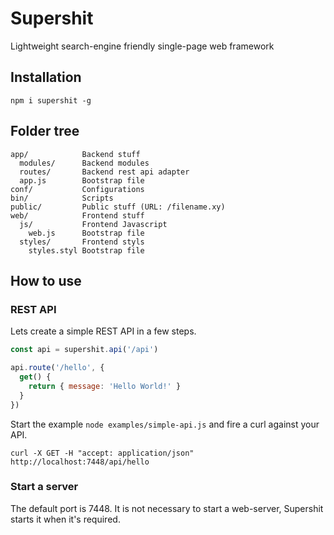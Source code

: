 Supershit
=========

Lightweight search-engine friendly single-page web framework

## Installation

```shell
npm i supershit -g
```


Folder tree
-----------

```
app/            Backend stuff
  modules/      Backend modules
  routes/       Backend rest api adapter
  app.js        Bootstrap file
conf/           Configurations
bin/            Scripts
public/         Public stuff (URL: /filename.xy)
web/            Frontend stuff
  js/           Frontend Javascript
    web.js      Bootstrap file
  styles/       Frontend styls
    styles.styl Bootstrap file
```
## How to use

### REST API

Lets create a simple REST API in a few steps.

```js
const api = supershit.api('/api')

api.route('/hello', {
  get() {
    return { message: 'Hello World!' }
  }
})
```

Start the example `node examples/simple-api.js` and fire a curl against your API.

```curl
curl -X GET -H "accept: application/json" http://localhost:7448/api/hello
```

### Start a server

The default port is 7448. It is not necessary to start a web-server, Supershit starts it when it's required.
